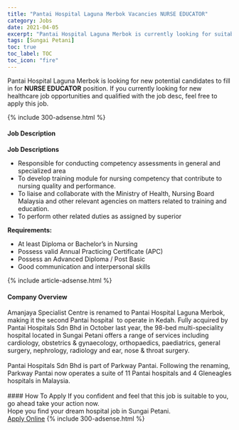 ```yaml
---
title: "Pantai Hospital Laguna Merbok Vacancies NURSE EDUCATOR" 
category: Jobs 
date: 2021-04-05 
excerpt: "Pantai Hospital Laguna Merbok is currently looking for suitable person to fill in the NURSE EDUCATOR which positioned at Sungai Petani" 
tags: [Sungai Petani] 
toc: true 
toc_label: TOC 
toc_icon: "fire" 
--- 
```


<p>Pantai Hospital Laguna Merbok is looking for new potential candidates to fill in for <b>NURSE EDUCATOR</b> position. If you currently looking for new healthcare job opportunities and qualified with the job desc, feel free to apply this job.
</p>{% include 300-adsense.html %} 
<div><div><h4>Job Description</h4></div><div><div><span><div><p><strong>Job Descriptions</strong></p><ul><li>Responsible for conducting competency assessments in general and specialized area</li><li><span>To develop training module for nursing competency that contribute to nursing quality and performance</span>.</li><li>To liaise and collaborate with the Ministry of Health, Nursing Board Malaysia and other relevant agencies on matters related to training and education.</li><li>To perform other related duties as assigned by superior</li></ul><p><strong>Requirements:</strong></p><ul><li><span>At least Diploma or Bachelor&#8217;s in Nursing</span></li><li><span>Possess valid Annual Practicing Certificate (APC)</span></li><li><span>Possess an Advanced Diploma / Post Basic</span></li><li><span>Good communication and interpersonal skills</span></li></ul></div></span></div></div></div> 
{% include article-adsense.html %} 
<div><div><h4>Company Overview</h4></div><div><div><span><div><div>
<div>
<div>Amanjaya Specialist Centre is renamed to Pantai Hospital Laguna Merbok, making it the second Pantai hospital &#160;to operate in Kedah. Fully acquired by Pantai Hospitals Sdn Bhd in October last year, the 98-bed multi-speciality hospital located in Sungai Petani offers a range of services including cardiology, obstetrics &amp; gynaecology, orthopaedics, paediatrics, general surgery, nephrology, radiology and ear, nose &amp; throat surgery.<br>
&#160;<br>
Pantai Hospitals Sdn Bhd is part of Parkway Pantai. Following the renaming, Parkway Pantai now operates a suite of 11 Pantai hospitals and 4 Gleneagles hospitals in Malaysia.&#160;<br>
&#160;</div>
</div>
</div></div></span></div></div></div> 
#### How To Apply 
If you confident and feel that this job is suitable to you, go ahead take your action now. <br/> 
Hope you find your dream hospital job in Sungai Petani. <br/> 
<a href="https://www.jobstreet.com.my/en/job/nurse-educator-4525871?jobId=jobstreet-my-job-4525871" class="btn btn--warning" target="_blank" rel="nofollow noopenner">Apply Online</a> 
{% include 300-adsense.html %} 